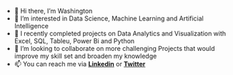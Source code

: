 - 👋 Hi there, I’m Washington
- 👀 I’m interested in Data Science, Machine Learning and Artificial Intelligence
- 🌱 I recently completed projects on Data Analytics and Visualization with Excel, SQL, Tableu, Power Bi and Python
- 💞️ I’m looking to collaborate on more challenging Projects that would improve my skill set and broaden my knowledge
- 📫 You can reach me via <a href='https://www.linkedin.com/in/washington-ebie/'><b>Linkedin</b></a> or <a href='https://www.twitter.com/EchoWhiskey_'><b>Twitter</b></a>

<!---
sirwash/sirwash is a ✨ special ✨ repository because its `README.md` (this file) appears on your GitHub profile.
You can click the Preview link to take a look at your changes.
--->
